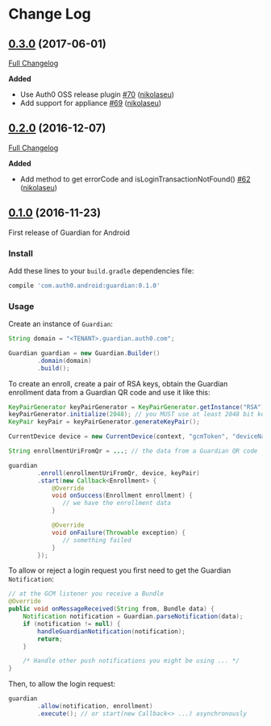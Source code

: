 # Change Log

## [0.3.0](https://github.com/auth0/Guardian.Android/tree/0.3.0) (2017-06-01)
[Full Changelog](https://github.com/auth0/Guardian.Android/compare/0.2.0...0.3.0)

**Added**
- Use Auth0 OSS release plugin [\#70](https://github.com/auth0/Guardian.Android/pull/70) ([nikolaseu](https://github.com/nikolaseu))
- Add support for appliance [\#69](https://github.com/auth0/Guardian.Android/pull/69) ([nikolaseu](https://github.com/nikolaseu))

## [0.2.0](https://github.com/auth0/Guardian.Android/tree/0.2.0) (2016-12-07)
[Full Changelog](https://github.com/auth0/Guardian.Android/compare/0.1.0...0.2.0)

**Added**
- Add method to get errorCode and isLoginTransactionNotFound() [#62](https://github.com/auth0/Guardian.Android/pull/62) ([nikolaseu](https://github.com/nikolaseu))

## [0.1.0](https://github.com/auth0/Guardian.Android/tree/0.1.0) (2016-11-23)

First release of Guardian for Android

### Install

Add these lines to your `build.gradle` dependencies file:

```gradle
compile 'com.auth0.android:guardian:0.1.0'
```

### Usage

Create an instance of `Guardian`:

```java
String domain = "<TENANT>.guardian.auth0.com";

Guardian guardian = new Guardian.Builder()
        .domain(domain)
        .build();
```

To create an enroll, create a pair of RSA keys, obtain the Guardian enrollment data from a Guardian QR code and use it like this:

```java
KeyPairGenerator keyPairGenerator = KeyPairGenerator.getInstance("RSA");
keyPairGenerator.initialize(2048); // you MUST use at least 2048 bit keys
KeyPair keyPair = keyPairGenerator.generateKeyPair();

CurrentDevice device = new CurrentDevice(context, "gcmToken", "deviceName");

String enrollmentUriFromQr = ...; // the data from a Guardian QR code

guardian
        .enroll(enrollmentUriFromQr, device, keyPair)
        .start(new Callback<Enrollment> {
            @Override
            void onSuccess(Enrollment enrollment) {
               // we have the enrollment data
            }

            @Override
            void onFailure(Throwable exception) {
               // something failed
            }
        });
```

To allow or reject a login request you first need to get the Guardian `Notification`:

```java
// at the GCM listener you receive a Bundle
@Override
public void onMessageReceived(String from, Bundle data) {
    Notification notification = Guardian.parseNotification(data);
    if (notification != null) {
        handleGuardianNotification(notification);
        return;
    }

    /* Handle other push notifications you might be using ... */
}
```

Then, to allow the login request:

```java
guardian
        .allow(notification, enrollment)
        .execute(); // or start(new Callback<> ...) asynchronously
```

